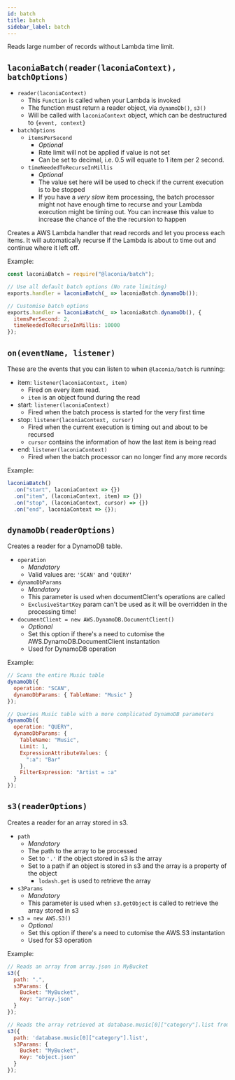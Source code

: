 ```yaml
---
id: batch
title: batch
sidebar_label: batch
---
```


Reads large number of records without Lambda time limit.

## `laconiaBatch(reader(laconiaContext), batchOptions)`

- `reader(laconiaContext)`
  - This `Function` is called when your Lambda is invoked
  - The function must return a reader object, via `dynamoDb()`, `s3()`
  - Will be called with `laconiaContext` object, which can be destructured to
    `{event, context}`
- `batchOptions`
  - `itemsPerSecond`
    - _Optional_
    - Rate limit will not be applied if value is not set
    - Can be set to decimal, i.e. 0.5 will equate to 1 item per 2 second.
  - `timeNeededToRecurseInMillis`
    - _Optional_
    - The value set here will be used to check if the current execution is to be
      stopped
    - If you have a _very slow_ item processing, the batch processor might not
      have enough time to recurse and your Lambda execution might be timing out.
      You can increase this value to increase the chance of the the recursion to
      happen

Creates a AWS Lambda handler that read records and let you process each items.
It will automatically recurse if the Lambda is about to time out and continue
where it left off.

Example:

```js
const laconiaBatch = require("@laconia/batch");

// Use all default batch options (No rate limiting)
exports.handler = laconiaBatch(_ => laconiaBatch.dynamoDb());

// Customise batch options
exports.handler = laconiaBatch(_ => laconiaBatch.dynamoDb(), {
  itemsPerSecond: 2,
  timeNeededToRecurseInMillis: 10000
});
```

## `on(eventName, listener)`

These are the events that you can listen to when `@laconia/batch` is running:

- item: `listener(laconiaContext, item)`
  - Fired on every item read.
  - `item` is an object found during the read
- start: `listener(laconiaContext)`
  - Fired when the batch process is started for the very first time
- stop: `listener(laconiaContext, cursor)`
  - Fired when the current execution is timing out and about to be recursed
  - `cursor` contains the information of how the last item is being read
- end: `listener(laconiaContext)`
  - Fired when the batch processor can no longer find any more records

Example:

```js
laconiaBatch()
  .on("start", laconiaContext => {})
  .on("item", (laconiaContext, item) => {})
  .on("stop", (laconiaContext, cursor) => {})
  .on("end", laconiaContext => {});
```

## `dynamoDb(readerOptions)`

Creates a reader for a DynamoDB table.

- `operation`
  - _Mandatory_
  - Valid values are: `'SCAN'` and `'QUERY'`
- `dynamoDbParams`
  - _Mandatory_
  - This parameter is used when documentClent's operations are called
  - `ExclusiveStartKey` param can't be used as it will be overridden in the
    processing time!
- `documentClient = new AWS.DynamoDB.DocumentClient()`
  - _Optional_
  - Set this option if there's a need to cutomise the
    AWS.DynamoDB.DocumentClient instantation
  - Used for DynamoDB operation

Example:

```js
// Scans the entire Music table
dynamoDb({
  operation: "SCAN",
  dynamoDbParams: { TableName: "Music" }
});

// Queries Music table with a more complicated DynamoDB parameters
dynamoDb({
  operation: "QUERY",
  dynamoDbParams: {
    TableName: "Music",
    Limit: 1,
    ExpressionAttributeValues: {
      ":a": "Bar"
    },
    FilterExpression: "Artist = :a"
  }
});
```

## `s3(readerOptions)`

Creates a reader for an array stored in s3.

- `path`
  - _Mandatory_
  - The path to the array to be processed
  - Set to `'.'` if the object stored in s3 is the array
  - Set to a path if an object is stored in s3 and the array is a property of
    the object
    - `lodash.get` is used to retrieve the array
- `s3Params`
  - _Mandatory_
  - This parameter is used when `s3.getObject` is called to retrieve the array
    stored in s3
- `s3 = new AWS.S3()`
  - _Optional_
  - Set this option if there's a need to cutomise the AWS.S3 instantation
  - Used for S3 operation

Example:

```js
// Reads an array from array.json in MyBucket
s3({
  path: ".",
  s3Params: {
    Bucket: "MyBucket",
    Key: "array.json"
  }
});

// Reads the array retrieved at database.music[0]["category"].list from object.json in MyBucket
s3({
  path: 'database.music[0]["category"].list',
  s3Params: {
    Bucket: "MyBucket",
    Key: "object.json"
  }
});
```
